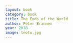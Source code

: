 ```yaml
---
layout: book
category: book
title: The Ends of the World
author: Peter Brannen
year: 2018
image: teotw.jpg
---
```

